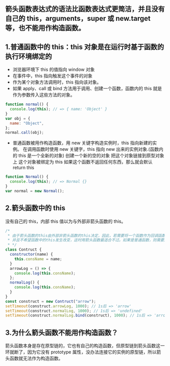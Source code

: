 ## 箭头函数表达式的语法比函数表达式更简洁，并且没有自己的 this，arguments，super 或 new.target 等，也不能用作构造函数。

## 1.普通函数中的 this：this 对象是在运行时基于函数的执行环境绑定的

- 浏览器环境下 this 的值指向 window 对象
- 在事件中，this 指向触发这个事件的对象
- 作为某个对象方法调用时，this 指向该对象。
- 如果 apply、call 或 bind 方法用于调用、创建一个函数，函数内的 this 就是作为参数传入这些方法的对象。

```javascript
function normal() {
  console.log(this); // => { name: 'Object' }
}
var obj = {
  name: "Object",
};
normal.call(obj);
```

- 普通函数被用作构造函数，用 new 关键字构造实例时，this 指向新建的实例。
  在调用函数时使用 new 关键字，this 指向 new 出来的实例对象.(函数内的 this 是一个全新的对象)
  创建一个新的空的对象
  把这个对象链接到原型对象上
  这个对象被绑定为 this
  如果这个函数不返回任何东西，那么就会默认 return this

```javascript
function Normal() {
  console.log(this); // => Normal {}
}
var normal = new Normal();
```

## 2.箭头函数中的 this

没有自己的 this，内部 this 值以为与外部非箭头函数的 this。

```javascript
/*
 * 由于箭头函数的this由外部非箭头函数的this决定，因此，若需要将一个函数作为回调函数去执行，
 * 并且不希望函数中的this发生改变，这时用箭头函数最适合不过。如果是普通函数，则需要用bind()进行this绑定。
 * */
class Contruct {
  constructor(name) {
    this.consName = name;
  }
  arrowLog = () => {
    console.log(this.consName);
  };
  normalLog() {
    console.log(this.consName);
  }
}
const construct = new Contruct("arrow");
setTimeout(construct.arrowLog, 1000); // 1s后 => 'arrow'
setTimeout(construct.normalLog, 1000); // 1s后 => 'undefined'
setTimeout(construct.normalLog.bind(construct), 1000); // 1s后 => 'arrow'
```

## 3.为什么箭头函数不能用作构造函数？

箭头函数本身是存在原型链的，它也有自己的构造函数，但原型链到箭头函数这一环就断了，因为它没有 prototype 属性，没办法连接它的实例的原型链，所以箭头函数就无法作为构造函数。
